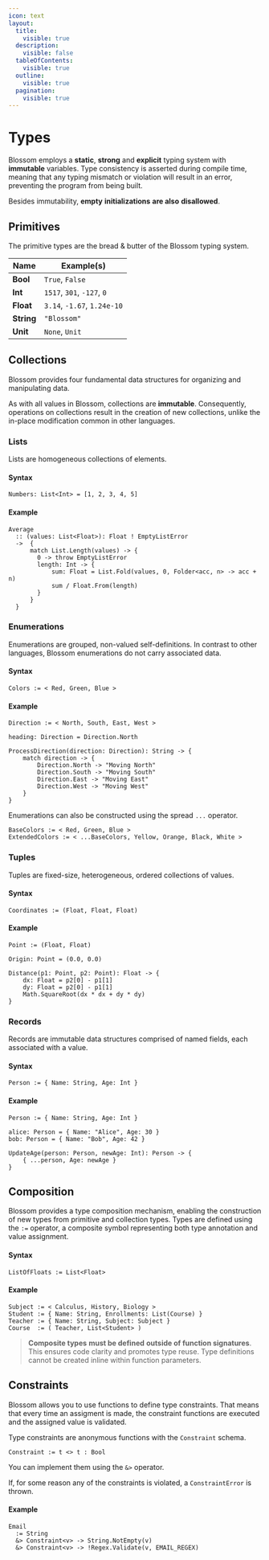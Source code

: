 ```yaml
---
icon: text
layout:
  title:
    visible: true
  description:
    visible: false
  tableOfContents:
    visible: true
  outline:
    visible: true
  pagination:
    visible: true
---
```


# Types

Blossom employs a **static**, **strong** and **explicit** typing system with **immutable** variables. Type consistency is asserted during compile time, meaning that any typing mismatch or violation will result in an error, preventing the program from being built.

Besides immutability, **empty** **initializations** **are also** **disallowed**.

## Primitives

The primitive types are the bread & butter of the Blossom typing system.

| Name       | Example(s)                  |
| ---------- | --------------------------- |
| **Bool**   | `True`, `False`             |
| **Int**    | `1517`, `301`, `-127`, `0`  |
| **Float**  | `3.14`, `-1.67`, `1.24e-10` |
| **String** | `"Blossom"`                 |
| **Unit**   | `None`, `Unit`              |

## Collections

Blossom provides four fundamental data structures for organizing and manipulating data.

As with all values in Blossom, collections are **immutable**. Consequently, operations on collections result in the creation of new collections, unlike the in-place modification common in other languages.

### Lists

Lists are homogeneous collections of elements.

#### Syntax

```
Numbers: List<Int> = [1, 2, 3, 4, 5]
```

#### Example

```
Average
  :: (values: List<Float>): Float ! EmptyListError
  ->  {
      match List.Length(values) -> {
        0 -> throw EmptyListError
        length: Int -> {
            sum: Float = List.Fold(values, 0, Folder<acc, n> -> acc + n)
            sum / Float.From(length)
        }
      }
  }
```

### Enumerations

Enumerations are grouped, non-valued self-definitions. In contrast to other languages, Blossom enumerations do not carry associated data.

#### Syntax

```
Colors := < Red, Green, Blue >
```

#### Example

```
Direction := < North, South, East, West >

heading: Direction = Direction.North

ProcessDirection(direction: Direction): String -> {
    match direction -> {
        Direction.North -> "Moving North"
        Direction.South -> "Moving South"
        Direction.East -> "Moving East"
        Direction.West -> "Moving West"
    }
}
```

Enumerations can also be constructed using the spread `...` operator.

```
BaseColors := < Red, Green, Blue >
ExtendedColors := < ...BaseColors, Yellow, Orange, Black, White >
```

### Tuples

Tuples are fixed-size, heterogeneous, ordered collections of values.

#### Syntax

```
Coordinates := (Float, Float, Float)
```

#### Example

```
Point := (Float, Float)

Origin: Point = (0.0, 0.0)

Distance(p1: Point, p2: Point): Float -> {
    dx: Float = p2[0] - p1[1]
    dy: Float = p2[0] - p1[1]
    Math.SquareRoot(dx * dx + dy * dy)
}
```

### Records

Records are immutable data structures comprised of named fields, each associated with a value.

#### Syntax

```
Person := { Name: String, Age: Int }
```

#### Example

```
Person := { Name: String, Age: Int }

alice: Person = { Name: "Alice", Age: 30 }
bob: Person = { Name: "Bob", Age: 42 }

UpdateAge(person: Person, newAge: Int): Person -> {
    { ...person, Age: newAge }
}
```

## Composition

Blossom provides a type composition mechanism, enabling the construction of new types from primitive and collection types. Types are defined using the `:=` operator, a composite symbol representing both type annotation and value assignment.

#### Syntax

```
ListOfFloats := List<Float>
```

#### Example

```
Subject := < Calculus, History, Biology >
Student := { Name: String, Enrollments: List(Course) }
Teacher := { Name: String, Subject: Subject }
Course  := ( Teacher, List<Student> )
```

> **Composite types** **must be defined** **outside of function signatures**. This ensures code clarity and promotes type reuse. Type definitions cannot be created inline within function parameters.

## Constraints

Blossom allows you to use functions to define type constraints. That means that every time an assigment is made, the constraint functions are executed and the assigned value is validated.

Type constraints are anonymous functions with the `Constraint` schema.

```
Constraint := t <> t : Bool
```

You can implement them using the `&>` operator.

If, for some reason any of the constraints is violated, a `ConstraintError` is thrown.

#### Example

```
Email
  := String
  &> Constraint<v> -> String.NotEmpty(v)
  &> Constraint<v> -> !Regex.Validate(v, EMAIL_REGEX)
```
